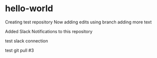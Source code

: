 # hello-world
Creating test repository
Now adding edits using branch
adding more text <br/>

Added Slack Notifications to this repository

test slack connection

test git pull #3
